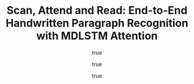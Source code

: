 ---
arxiv: 1604.03286
author:
- family: Bluche
  given: "Th\xE9odore"
  institute: A2iA
- family: Louradour
  given: "J\xE9r\xF4me"
  institute: A2iA
- family: Messina
  given: Ronaldo
  institute: A2iA
categories:
- bluche16a
key: bluche16a
layout: refuses
section: pre
title: 'Scan, Attend and Read: End-to-End Handwritten Paragraph Recognition with MDLSTM
  Attention'
---